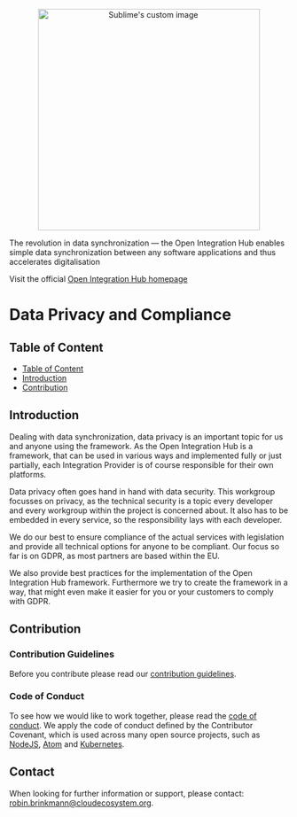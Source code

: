 <p align="center">
  <img src="https://github.com/openintegrationhub/Microservices/blob/master/Assets/medium-oih-einzeilig-zentriert.jpg" alt="Sublime's custom image" width="400"/>
</p>

The revolution in data synchronization — the Open Integration Hub enables simple data synchronization between any software applications and thus accelerates digitalisation

Visit the official [Open Integration Hub homepage](https://www.openintegrationhub.org/)

# Data Privacy and Compliance

## Table of Content

<!-- TOC depthFrom:2 depthTo:6 withLinks:1 updateOnSave:1 orderedList:0 -->

- [Table of Content](#table-of-content)
- [Introduction](#introduction)
- [Contribution](#contribution)
	
<!-- /TOC -->


## Introduction

Dealing with data synchronization, data privacy is an important topic for us and anyone using the framework. As the Open Integration Hub is a framework, that can be used in various ways and implemented fully or just partially, each Integration Provider is of course responsible for their own platforms. 

Data privacy often goes hand in hand with data security. This workgroup focusses on privacy, as the technical security is a topic every developer and every workgroup within the project is concerned about. It also has to be embedded in every service, so the responsibility lays with each developer.

We do our best to ensure compliance of the actual services with legislation and provide all technical options for anyone to be compliant. Our focus so far is on GDPR, as most partners are based within the EU. 

We also provide best practices for the implementation of the Open Integration Hub framework. Furthermore we try to create the framework in a way, that might even make it easier for you or your customers to comply with GDPR.



## Contribution
### Contribution Guidelines
Before you contribute please read our [contribution guidelines](CONTRIBUTING.md).

### Code of Conduct

To see how we would like to work together, please read the [code of conduct](CODE_OF_CONDUCT.md). We apply the code of conduct defined by the Contributor Covenant, which is used across many open source projects, such as [NodeJS](https://github.com/nodejs/node), [Atom](https://github.com/atom/atom) and [Kubernetes](https://github.com/kubernetes/kubernetes).

## Contact
When looking for further information or support, please contact: robin.brinkmann@cloudecosystem.org.